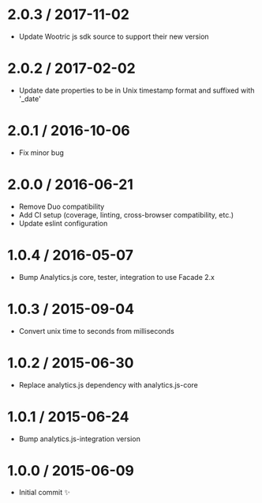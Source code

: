 
2.0.3 / 2017-11-02
==================

  * Update Wootric js sdk source to support their new version

2.0.2 / 2017-02-02
==================

  * Update date properties to be in Unix timestamp format and suffixed with '_date'

2.0.1 / 2016-10-06
==================

  * Fix minor bug 

2.0.0 / 2016-06-21
==================

  * Remove Duo compatibility
  * Add CI setup (coverage, linting, cross-browser compatibility, etc.)
  * Update eslint configuration

1.0.4 / 2016-05-07
==================

  * Bump Analytics.js core, tester, integration to use Facade 2.x

1.0.3 / 2015-09-04
==================

  * Convert unix time to seconds from milliseconds

1.0.2 / 2015-06-30
==================

  * Replace analytics.js dependency with analytics.js-core

1.0.1 / 2015-06-24
==================

  * Bump analytics.js-integration version

1.0.0 / 2015-06-09
==================

  * Initial commit :sparkles:
